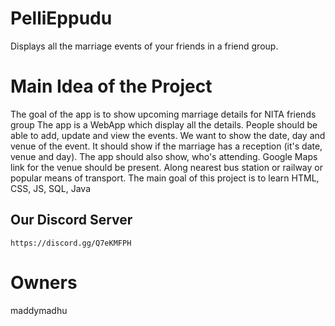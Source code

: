 # PelliEppudu
Displays all the marriage events of your friends in a friend group.

# Main Idea of the Project
The goal of the app is to show upcoming marriage details for NITA friends group
The app is a WebApp which display all the details. People should be able to add, update and view the events.
We want to show the date, day and venue of the event. It should show if the marriage has a reception (it's date, venue and day).
The app should also show, who's attending.
Google Maps link for the venue should be present. Along nearest bus station or railway or popular means of transport.
The main goal of this project is to learn HTML, CSS, JS, SQL, Java

## Our Discord Server
    https://discord.gg/Q7eKMFPH

# Owners
maddymadhu